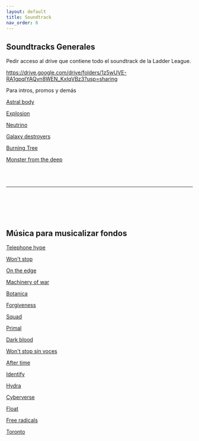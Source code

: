 ```yaml
---
layout: default
title: Soundtrack
nav_order: 8
---
```


## **Soundtracks Generales**

Pedir acceso al drive que contiene todo el soundtrack de la Ladder League.

https://drive.google.com/drive/folders/1z5wUVE-RA1gpqIYAQvn8WEN_KxIqVBz3?usp=sharing


Para intros, promos y demás

[Astral body](https://artlist.io/song/73454/astral-body)

[Explosion](https://artlist.io/song/39244/explosion)

[Neutrino](https://artlist.io/song/71960/neutrino)

[Galaxy destroyers](https://artlist.io/song/85833/galaxy-destroyers)

[Burning Tree](https://artlist.io/song/80789/burning-tree)

[Monster from the deep](https://artlist.io/song/75170/monster-from-the-deep)
<br>
<br>
<br>
<br>

----
<br>
<br>
<br>
<br>



## **Música para musicalizar fondos**

[Telephone hype](https://artlist.io/song/77989/telephone-hype)

[Won't stop](https://artlist.io/song/86270/won't-stop-(feat--avila))

[On the edge](https://artlist.io/song/88617/on-the-edge)

[Machinery of war](https://artlist.io/song/67590/machinery-of-war)

[Botanica](https://artlist.io/song/78274/botanica---instrumental-version)

[Forgiveness](https://artlist.io/song/78789/forgiveness)

[Squad](https://artlist.io/song/67591/squad)

[Primal](https://artlist.io/song/81385/primal)

[Dark blood](https://artlist.io/song/87599/dark-blood)

[Won't stop sin voces](https://artlist.io/song/86268/won't-stop---no-lead-vocals)

[After time](https://artlist.io/song/79440/aftertime)

[Identify](https://artlist.io/song/80463/identify)

[Hydra](https://artlist.io/song/87245/hydra)

[Cyberverse](https://artlist.io/song/86483/cyberverse)

[Float](https://artlist.io/song/87546/float)

[Free radicals](https://artlist.io/song/36010/free-radicals)

[Toronto](https://artlist.io/song/87244/toronto)
